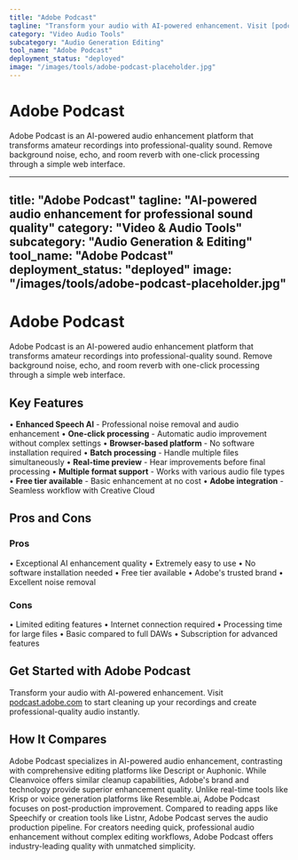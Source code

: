 ```yaml
---
title: "Adobe Podcast"
tagline: "Transform your audio with AI-powered enhancement. Visit [podcast.adobe.com](https://podcast.adobe.com) to start cleaning up your recordings and create..."
category: "Video Audio Tools"
subcategory: "Audio Generation Editing"
tool_name: "Adobe Podcast"
deployment_status: "deployed"
image: "/images/tools/adobe-podcast-placeholder.jpg"
---
```


# Adobe Podcast

Adobe Podcast is an AI-powered audio enhancement platform that transforms amateur recordings into professional-quality sound. Remove background noise, echo, and room reverb with one-click processing through a simple web interface.

---
title: "Adobe Podcast"
tagline: "AI-powered audio enhancement for professional sound quality"
category: "Video & Audio Tools"
subcategory: "Audio Generation & Editing"
tool_name: "Adobe Podcast"
deployment_status: "deployed"
image: "/images/tools/adobe-podcast-placeholder.jpg"
---

# Adobe Podcast

Adobe Podcast is an AI-powered audio enhancement platform that transforms amateur recordings into professional-quality sound. Remove background noise, echo, and room reverb with one-click processing through a simple web interface.

## Key Features

• **Enhanced Speech AI** - Professional noise removal and audio enhancement
• **One-click processing** - Automatic audio improvement without complex settings
• **Browser-based platform** - No software installation required
• **Batch processing** - Handle multiple files simultaneously
• **Real-time preview** - Hear improvements before final processing
• **Multiple format support** - Works with various audio file types
• **Free tier available** - Basic enhancement at no cost
• **Adobe integration** - Seamless workflow with Creative Cloud

## Pros and Cons

### Pros
• Exceptional AI enhancement quality
• Extremely easy to use
• No software installation needed
• Free tier available
• Adobe's trusted brand
• Excellent noise removal

### Cons
• Limited editing features
• Internet connection required
• Processing time for large files
• Basic compared to full DAWs
• Subscription for advanced features

## Get Started with Adobe Podcast

Transform your audio with AI-powered enhancement. Visit [podcast.adobe.com](https://podcast.adobe.com) to start cleaning up your recordings and create professional-quality audio instantly.

## How It Compares

Adobe Podcast specializes in AI-powered audio enhancement, contrasting with comprehensive editing platforms like Descript or Auphonic. While Cleanvoice offers similar cleanup capabilities, Adobe's brand and technology provide superior enhancement quality. Unlike real-time tools like Krisp or voice generation platforms like Resemble.ai, Adobe Podcast focuses on post-production improvement. Compared to reading apps like Speechify or creation tools like Listnr, Adobe Podcast serves the audio production pipeline. For creators needing quick, professional audio enhancement without complex editing workflows, Adobe Podcast offers industry-leading quality with unmatched simplicity.
